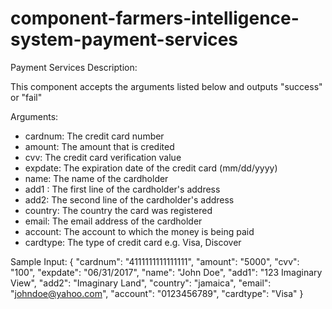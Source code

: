 component-farmers-intelligence-system-payment-services
======================================================

Payment Services
Description:

This component accepts the arguments listed below and outputs "success" or "fail"


Arguments:

-	cardnum: The credit card number
-	amount: The amount that is credited
-	cvv: The credit card verification value
-	expdate: The expiration date of the credit card (mm/dd/yyyy)
-	name: The name of the cardholder
-	add1 : The first line of the cardholder's address
-	add2: The second line of the cardholder's address
-	country: The country the card was registered
-	email: The email address of the cardholder
-	account: The account to which the money is being paid
-	cardtype: The type of credit card e.g. Visa, Discover

Sample Input:
{
      "cardnum": "4111111111111111",
      "amount": "5000",
      "cvv": "100",
      "expdate": "06/31/2017",
      "name": "John Doe",
      "add1": "123 Imaginary View",
      "add2": "Imaginary Land",
      "country": "jamaica",
      "email": "johndoe@yahoo.com",
      "account": "0123456789",
      "cardtype": "Visa"
}

